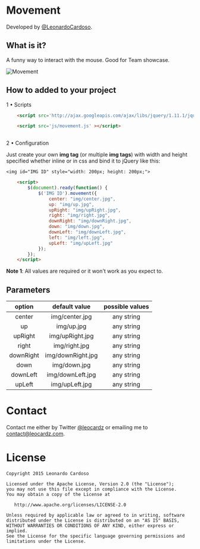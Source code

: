 Movement
==========================

Developed by <a href='https://github.com/LeonardoCardoso' target='_blank'>@LeonardoCardoso</a>. 

## What is it?

A funny way to interact with the mouse. Good for Team showcase.

![Movement](http://i.imgur.com/YgCWvfU.gif)


## How to added to your project

1 &bull; Scripts

```html
	<script src='http://ajax.googleapis.com/ajax/libs/jquery/1.11.1/jquery.min.js'></script>

	<script src='js/movement.js' ></script>
	
```

2 &bull; Configuration

Just create your own <b>img tag</b> (or multiple <b>img tags</b>) with width and height specified whether inline or in css and bind it to jQuery like this:

    <img id="IMG ID" style="width: 200px; height: 200px;">

```html
	<script>
		$(document).ready(function() {
			$('IMG ID').movement({
                center: "img/center.jpg",
                up: "img/up.jpg",
                upRight: "img/upRight.jpg",
                right: "img/right.jpg",
                downRight: "img/downRight.jpg",
                down: "img/down.jpg",
                downLeft: "img/downLeft.jpg",
                left: "img/left.jpg",
                upLeft: "img/upLeft.jpg"
            });
		});
	</script>
```
<b>Note 1</b>: All values are required or it won't work as you expect to.


## Parameters

|     option    |    default value    | possible values |
|:-------------:|:-------------------:|:---------------:|
|     center    |          img/center.jpg           |   any string   |
|     up        |          img/up.jpg               |   any string   |
|     upRight   |          img/upRight.jpg          |   any string   |
|     right     |          img/right.jpg            |   any string   |
|     downRight |          img/downRight.jpg        |   any string   |
|     down      |          img/down.jpg             |   any string   |
|     downLeft  |          img/downLeft.jpg         |   any string   |
|     upLeft    |          img/upLeft.jpg           |   any string   |



Contact
=================================
Contact me either by Twitter [@leocardz](https://twitter.com/leocardz) or emailing me to [contact@leocardz.com](mailto:contact@leocardz.com).


License
=================================

    Copyright 2015 Leonardo Cardoso

    Licensed under the Apache License, Version 2.0 (the "License");
    you may not use this file except in compliance with the License.
    You may obtain a copy of the License at

       http://www.apache.org/licenses/LICENSE-2.0

    Unless required by applicable law or agreed to in writing, software
    distributed under the License is distributed on an "AS IS" BASIS,
    WITHOUT WARRANTIES OR CONDITIONS OF ANY KIND, either express or implied.
    See the License for the specific language governing permissions and
    limitations under the License.
